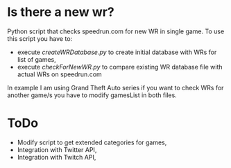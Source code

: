 # Is there a new wr?
Python script that checks speedrun.com for new WR in single game.
To use this script you have to:
- execute *createWRDatabase.py* to create initial database with WRs for list of games,
- execute *checkForNewWR.py* to compare existing WR database file with actual WRs on speedrun.com

In example I am using Grand Theft Auto series if you want to check WRs for another game/s you have to modify gamesList in both files.

# ToDo
- Modify script to get extended categories for games,
- Integration with Twitter API,
- Integration with Twitch API,

